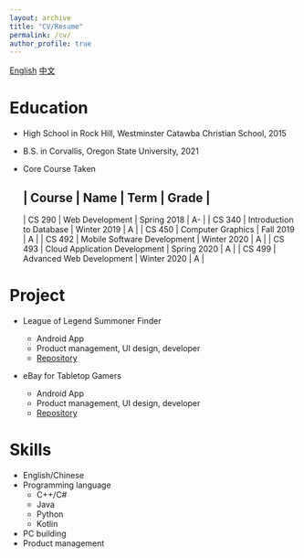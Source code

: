 ```yaml
---
layout: archive
title: "CV/Resume"
permalink: /cv/
author_profile: true
---
```


 [English](../files/简历_英.pdf)  [中文](../files/简历_中.pdf) 

Education
======
* High School in Rock Hill, Westminster Catawba Christian School, 2015
* B.S. in Corvallis, Oregon State University, 2021
* Core Course Taken
   
   | Course | Name                          | Term        | Grade |
   ----------------------------------------------------------------
   | CS 290 | Web Development               | Spring 2018 | A-    |
   | CS 340 | Introduction to Database      | Winter 2019 | A     |
   | CS 450 | Computer Graphics             | Fall 2019   | A     |
   | CS 492 | Mobile Software Development   | Winter 2020 | A     |
   | CS 493 | Cloud Application Development | Spring 2020 | A     |
   | CS 499 | Advanced Web Development      | Winter 2020 | A     |

Project
======
* League of Legend Summoner Finder
  * Android App
  * Product management, UI design, developer
  * [Repository](https://github.com/OregonTeamWE/LeagueStatFinder)

* eBay for Tabletop Gamers
  * Android App
  * Product management, UI design, developer
  * [Repository](https://github.com/OregonTeamWE/TableStop)

Skills
======
* English/Chinese
* Programming language
  * C++/C#
  * Java
  * Python
  * Kotlin
* PC building
* Product management
